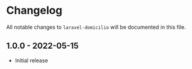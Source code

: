 # Changelog

All notable changes to `laravel-domicilio` will be documented in this file.

## 1.0.0 - 2022-05-15

- Initial release
